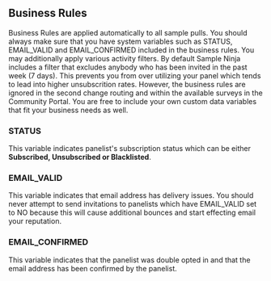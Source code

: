 ## Business Rules
Business Rules are applied automatically to all sample pulls. You should always make sure that you have system variables such as STATUS, EMAIL_VALID and EMAIL_CONFIRMED included in the business rules. You may additionally apply various activity filters. By default Sample Ninja includes a filter that excludes anybody who has been invited in the past week (7 days). This prevents you from over utilizing your panel which tends to lead into higher unsubscrition rates. However, the business rules are ignored in the second change routing and within the available surveys in the Community Portal. You are free to include your own custom data variables that fit your business needs as well.

### STATUS
This variable indicates panelist's subscription status which can be either **Subscribed, Unsubscribed or Blacklisted**.

### EMAIL_VALID
This variable indicates that email address has delivery issues. You should never attempt to send invitations to panelists which have EMAIL_VALID set to NO because this will cause additional bounces and start effecting email your reputation.

### EMAIL_CONFIRMED
This variable indicates that the panelist was double opted in and that the email address has been confirmed by the panelist.
